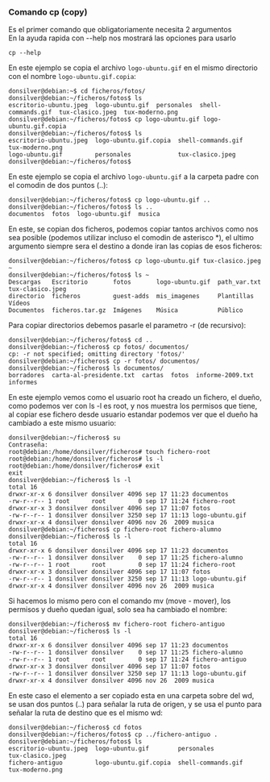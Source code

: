 ### Comando cp (copy)
Es el primer comando que obligatoriamente necesita 2 argumentos  
En la ayuda rapida con --help nos mostrará las opciones para usarlo
```shell
cp --help
```  

En este ejemplo se copia el archivo `logo-ubuntu.gif` en el mismo directorio con el nombre `logo-ubuntu.gif.copia`:
~~~
donsilver@debian:~$ cd ficheros/fotos/
donsilver@debian:~/ficheros/fotos$ ls
escritorio-ubuntu.jpeg  logo-ubuntu.gif  personales  shell-commands.gif  tux-clasico.jpeg  tux-moderno.png
donsilver@debian:~/ficheros/fotos$ cp logo-ubuntu.gif logo-ubuntu.gif.copia
donsilver@debian:~/ficheros/fotos$ ls
escritorio-ubuntu.jpeg  logo-ubuntu.gif.copia  shell-commands.gif  tux-moderno.png
logo-ubuntu.gif         personales             tux-clasico.jpeg
donsilver@debian:~/ficheros/fotos$
~~~
En este ejemplo se copia el archivo `logo-ubuntu.gif` a la carpeta padre con el comodin de dos puntos (..):
~~~
donsilver@debian:~/ficheros/fotos$ cp logo-ubuntu.gif ..
donsilver@debian:~/ficheros/fotos$ ls ..
documentos  fotos  logo-ubuntu.gif  musica
~~~
En este, se copian dos ficheros, podemos copiar tantos archivos como nos sea posible (podemos utilizar incluso el comodin de asterisco \*), el ultimo argumento siempre sera el destino a donde iran las copias de esos ficheros:
~~~
donsilver@debian:~/ficheros/fotos$ cp logo-ubuntu.gif tux-clasico.jpeg ~
donsilver@debian:~/ficheros/fotos$ ls ~
Descargas   Escritorio       fotos       logo-ubuntu.gif  path_var.txt  tux-clasico.jpeg
directorio  ficheros         guest-adds  mis_imagenes     Plantillas    Vídeos
Documentos  ficheros.tar.gz  Imágenes    Música           Público
~~~
Para copiar directorios debemos pasarle el parametro -r (de recursivo):
~~~
donsilver@debian:~/ficheros/fotos$ cd ..
donsilver@debian:~/ficheros$ cp fotos/ documentos/
cp: -r not specified; omitting directory 'fotos/'
donsilver@debian:~/ficheros$ cp -r fotos/ documentos/
donsilver@debian:~/ficheros$ ls documentos/
borradores  carta-al-presidente.txt  cartas  fotos  informe-2009.txt  informes
~~~
En este ejemplo vemos como el usuario root ha creado un fichero, el dueño, como podemos ver con ls -l es root, y nos muestra los permisos que tiene, al copiar ese fichero desde usuario estandar podemos ver que el dueño ha cambiado a este mismo usuario:
~~~
donsilver@debian:~/ficheros$ su
Contraseña:
root@debian:/home/donsilver/ficheros# touch fichero-root
root@debian:/home/donsilver/ficheros# ls -l
root@debian:/home/donsilver/ficheros# exit
exit
donsilver@debian:~/ficheros$ ls -l
total 16
drwxr-xr-x 6 donsilver donsilver 4096 sep 17 11:23 documentos
-rw-r--r-- 1 root      root         0 sep 17 11:24 fichero-root
drwxr-xr-x 3 donsilver donsilver 4096 sep 17 11:07 fotos
-rw-r--r-- 1 donsilver donsilver 3250 sep 17 11:13 logo-ubuntu.gif
drwxr-xr-x 4 donsilver donsilver 4096 nov 26  2009 musica
donsilver@debian:~/ficheros$ cp fichero-root fichero-alumno
donsilver@debian:~/ficheros$ ls -l
total 16
drwxr-xr-x 6 donsilver donsilver 4096 sep 17 11:23 documentos
-rw-r--r-- 1 donsilver donsilver    0 sep 17 11:25 fichero-alumno
-rw-r--r-- 1 root      root         0 sep 17 11:24 fichero-root
drwxr-xr-x 3 donsilver donsilver 4096 sep 17 11:07 fotos
-rw-r--r-- 1 donsilver donsilver 3250 sep 17 11:13 logo-ubuntu.gif
drwxr-xr-x 4 donsilver donsilver 4096 nov 26  2009 musica
~~~
Si hacemos lo mismo pero con el comando mv (move - mover), los permisos y dueño quedan igual, solo sea ha cambiado el nombre:
~~~
donsilver@debian:~/ficheros$ mv fichero-root fichero-antiguo
donsilver@debian:~/ficheros$ ls -l
total 16
drwxr-xr-x 6 donsilver donsilver 4096 sep 17 11:23 documentos
-rw-r--r-- 1 donsilver donsilver    0 sep 17 11:25 fichero-alumno
-rw-r--r-- 1 root      root         0 sep 17 11:24 fichero-antiguo
drwxr-xr-x 3 donsilver donsilver 4096 sep 17 11:07 fotos
-rw-r--r-- 1 donsilver donsilver 3250 sep 17 11:13 logo-ubuntu.gif
drwxr-xr-x 4 donsilver donsilver 4096 nov 26  2009 musica
~~~
En este caso el elemento a ser copiado esta en una carpeta sobre del wd, se usan dos puntos (..) para señalar la ruta de origen, y se usa el punto para señalar la ruta de destino que es el mismo wd:
~~~
donsilver@debian:~/ficheros$ cd fotos
donsilver@debian:~/ficheros/fotos$ cp ../fichero-antiguo .
donsilver@debian:~/ficheros/fotos$ ls
escritorio-ubuntu.jpeg  logo-ubuntu.gif        personales          tux-clasico.jpeg
fichero-antiguo         logo-ubuntu.gif.copia  shell-commands.gif  tux-moderno.png
~~~